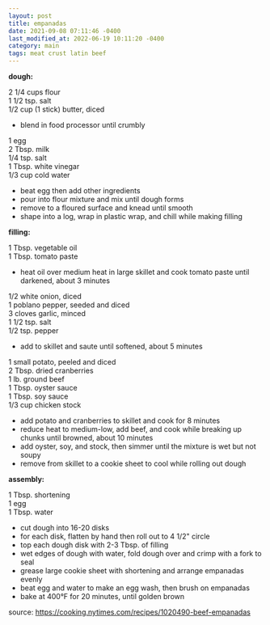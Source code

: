 ```yaml
---
layout: post
title: empanadas
date: 2021-09-08 07:11:46 -0400
last_modified_at: 2022-06-19 10:11:20 -0400
category: main
tags: meat crust latin beef
---
```


**dough:**

2 1/4 cups flour  
1 1/2 tsp. salt  
1/2 cup (1 stick) butter, diced  
* blend in food processor until crumbly

1 egg  
2 Tbsp. milk  
1/4 tsp. salt  
1 Tbsp. white vinegar  
1/3 cup cold water  
* beat egg then add other ingredients
* pour into flour mixture and mix until dough forms
* remove to a floured surface and knead until smooth
* shape into a log, wrap in plastic wrap, and chill while making filling

**filling:**

1 Tbsp. vegetable oil  
1 Tbsp. tomato paste  
* heat oil over medium heat in large skillet and cook tomato paste until darkened,
  about 3 minutes

1/2 white onion, diced  
1 poblano pepper, seeded and diced  
3 cloves garlic, minced  
1 1/2 tsp. salt  
1/2 tsp. pepper  
* add to skillet and saute until softened, about 5 minutes

1 small potato, peeled and diced  
2 Tbsp. dried cranberries  
1 lb. ground beef  
1 Tbsp. oyster sauce  
1 Tbsp. soy sauce  
1/3 cup chicken stock  
* add potato and cranberries to skillet and cook for 8 minutes
* reduce heat to medium-low, add beef, and cook while breaking up chunks until
  browned, about 10 minutes
* add oyster, soy, and stock, then simmer until the mixture is wet but not soupy
* remove from skillet to a cookie sheet to cool while rolling out dough

**assembly:**

1 Tbsp. shortening  
1 egg  
1 Tbsp. water  
* cut dough into 16-20 disks
* for each disk, flatten by hand then roll out to 4 1/2" circle
* top each dough disk with 2-3 Tbsp. of filling
* wet edges of dough with water, fold dough over and crimp with a fork to seal
* grease large cookie sheet with shortening and arrange empanadas evenly
* beat egg and water to make an egg wash, then brush on empanadas
* bake at 400°F for 20 minutes, until golden brown

source: <https://cooking.nytimes.com/recipes/1020490-beef-empanadas>
